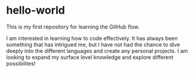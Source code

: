 # hello-world
This is my first repository for learning the GitHub flow.

I am interested in learning how to code effectively. It has always been something that has intrigued me, but I have not had the chance to dive deeply into the different languages and create any personal projects. I am looking to expand my surface level knowledge and explore different possibilites! 
